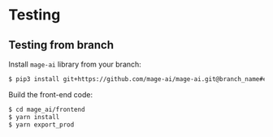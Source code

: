 # Testing

## Testing from branch

Install `mage-ai` library from your branch:

```bash
$ pip3 install git+https://github.com/mage-ai/mage-ai.git@branch_name#egg=mage-ai
```

Build the front-end code:

```bash
$ cd mage_ai/frontend
$ yarn install
$ yarn export_prod
```
